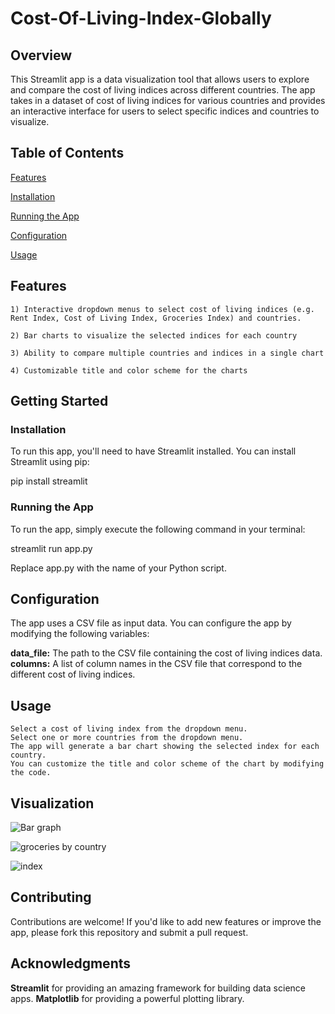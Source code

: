 # Cost-Of-Living-Index-Globally

## Overview

This Streamlit app is a data visualization tool that allows users to explore and compare the cost of living indices across different countries. The app takes in a dataset of cost of living indices for various countries and provides an interactive interface for users to select specific indices and countries to visualize.

## Table of Contents

[Features](features)

[Installation](installation)

[Running the App](runningtheapp)

[Configuration](configuration)

[Usage](usage)

## Features

    1) Interactive dropdown menus to select cost of living indices (e.g. Rent Index, Cost of Living Index, Groceries Index) and countries.
    
    2) Bar charts to visualize the selected indices for each country
    
    3) Ability to compare multiple countries and indices in a single chart
    
    4) Customizable title and color scheme for the charts

## Getting Started

### Installation

To run this app, you'll need to have Streamlit installed. You can install Streamlit using pip:
  
  pip install streamlit

### Running the App

To run the app, simply execute the following command in your terminal: 

   streamlit run app.py

Replace app.py with the name of your Python script.

## Configuration

The app uses a CSV file as input data. You can configure the app by modifying the following variables:

  **data_file:** The path to the CSV file containing the cost of living indices data.
   **columns:**  A list of column names in the CSV file that correspond to the different cost of living indices.

## Usage

    Select a cost of living index from the dropdown menu.
    Select one or more countries from the dropdown menu.
    The app will generate a bar chart showing the selected index for each country.
    You can customize the title and color scheme of the chart by modifying the code.

## Visualization

![Bar graph](https://github.com/user-attachments/assets/89514d16-ccd4-416c-a164-34757f5e01d5)

![groceries by country](https://github.com/user-attachments/assets/55721f7e-d698-467b-a8f9-befac21bece0)

![index](https://github.com/user-attachments/assets/285e279c-6897-4ff6-bc72-d8b15e666492)


## Contributing

Contributions are welcome! If you'd like to add new features or improve the app, please fork this repository and submit a pull request.

## Acknowledgments

  **Streamlit** for providing an amazing framework for building data science apps.
    **Matplotlib** for providing a powerful plotting library.
